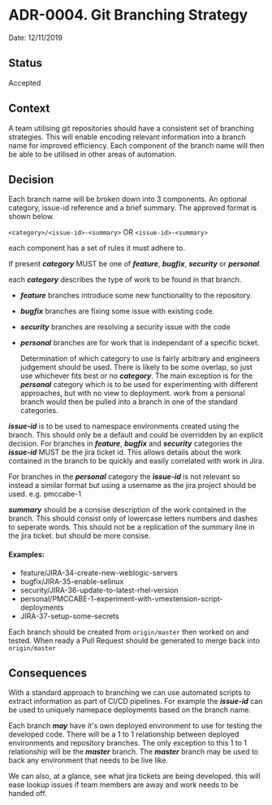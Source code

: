 # ADR-0004. Git Branching Strategy

Date: 12/11/2019

## Status

Accepted

## Context

A team utilising git repositories should have a consistent set of branching
strategies. This will enable encoding relevant information into a branch name
for improved efficiency. Each component of the branch name will then be able to
be utilised in other areas of automation.

## Decision

Each branch name will be broken down into 3 components. An optional category,
issue-id reference and a brief summary. The approved format
is shown below.

  `<category>/<issue-id>-<summary>`
  OR
  `<issue-id>-<summary>`

each component has a set of rules it must adhere to.

  If present _**category**_ MUST be one of _**feature**_, _**bugfix**_, _**security**_ or _**personal**_.

  each _**category**_ describes the type of work to be found in that branch.

  - _**feature**_ branches introduce some new functionality to the repository.
  - _**bugfix**_ branches are fixing some issue with existing code.
  - _**security**_ branches are resolving a security issue with the code
  - _**personal**_ branches are for work that is independant of a specific ticket.

    Determination of which category to use is fairly arbitrary and engineers
    judgement should be used. There is likely to be some overlap, so just use
    whichever fits best or no _**category**_. The main exception is for the  _**personal**_ category
    which is to be used for experimenting with different approaches, but with
    no view to deployment. work from a personal branch would then be pulled
    into a branch in one of the standard categories.

  _**issue-id**_ is to be used to namespace environments created using
  the branch. This should only be a default and could be overridden by an
  explicit decision. For branches in _**feature**_, _**bugfix**_ and _**security**_
  categories the _**issue-id**_ MUST be the jira ticket id.
  This allows details about the work contained in the branch to be quickly and
  easily correlated with work in Jira.

  For branches in the _**personal**_ category the _**issue-id**_ is not relevant
  so instead a similar format but using a username as the jira project should
  be used. e.g. pmccabe-1

  _**summary**_ should be a consise description of the work contained in the branch.
  This should consist only of lowercase letters numbers and dashes to
  seperate words. This should not be a replication of the summary line in the
  jira ticket. but should be more consise.

  #### Examples:

  - feature/JIRA-34-create-new-weblogic-servers
  - bugfix/JIRA-35-enable-selinux
  - security/JIRA-36-update-to-latest-rhel-version
  - personal/PMCCABE-1-experiment-with-vmextension-script-deployments
  - JIRA-37-setup-some-secrets

Each branch should be created from `origin/master` then worked on and tested.
When ready a Pull Request should be generated to merge back into `origin/master`

## Consequences

With a standard approach to branching we can use automated scripts to extract
information as part of CI/CD pipelines. For example the
_**issue-id**_ can be used to uniquely namepace deployments
based on the branch name.

Each branch _**may**_ have it's own deployed environment to use for testing the
developed code. There will be a 1 to 1 relationship between deployed
environments and repository branches. The only exception to this 1 to 1
relationship will be the _**master**_ branch. The _**master**_ branch may be used to
back any environment that needs to be live like.

We can also, at a glance, see what jira tickets are being developed. this will
ease lookup issues if team members are away and work needs to be handed off.



